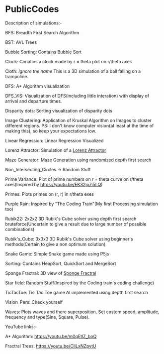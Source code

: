 # PublicCodes

Description of simulations:-

BFS: Breadth First Search Algorithm

BST: AVL Trees

Bubble Sorting: Contains Bubble Sort

Clock:  Conatins a clock made by r = theta plot on r/theta axes

Cloth: *Ignore the name* This is a 3D simulation of a ball falling on a trampoline.

DFS: A* Algorithm visualization

DFS_VIS: Visualization of DFS(including little interation) with display of arrival and departure times.

Disparity dots: Sorting visualization of disparity dots

Image Clustering: Application of Kruskal Algorithm on Images to cluster different regions. PS: I don't know computer vision(at least at the time of making this), so keep your expectations low.

Linear Regression: Linear Regression Visualized

Lorenz Attractor: Simulation of a [Lorenz Attractor](https://en.wikipedia.org/wiki/Lorenz_system)

Maze Generator: Maze Generation using randomized depth first search

Non_Intersecting_Circles -> Random Stuff

Prime Variance: Plot of prime numbers on r = theta curve on r/theta axes(Inspired by https://youtu.be/EK32jo7i5LQ)

Primes: Plots primes on (r, r) in r/theta exes

Purple Rain: Inspired by "The Coding Train"(My first Processing simulation too)

Rubik22: 2x2x2 3D Rubik's Cube solver using depth first search bruteforce(Uncertain to give a result due to large number of possible combinations)

Rubik's_Cube: 3x3x3 3D Rubik's Cube solver using beginner's methods(Certain to give a non optimum solution)

Snake Game: Simple Snake game made using P5js

Sorting: Contains HeapSort, QuickSort and MergeSort

Sponge Fractral: 3D view of [Sponge Fractral](https://en.wikipedia.org/wiki/Menger_sponge)

Star field: Random Stuff(Inspired by the Coding train's coding challenge)

TicTacToe: Tic Tac Toe game AI implemented using depth first search

Vision_Pers: Check yourself

Waves: Plots waves and there superposition. Set custom speed, amplitude, frequency and type(Sine, Square, Pulse).


YouTube links:-

A* Algorithm: https://youtu.be/m0qEtlZ_boQ

Fractral Trees: https://youtu.be/CliLxNZpytU
